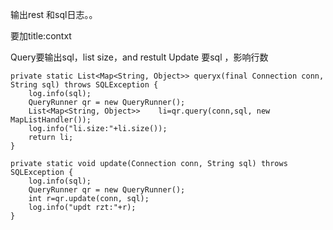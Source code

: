

输出rest 和sql日志。。


要加title:contxt


Query要输出sql，list size，and restult
Update 要sql ，影响行数

	private static List<Map<String, Object>> queryx(final Connection conn, String sql) throws SQLException {
		log.info(sql);  
		QueryRunner qr = new QueryRunner();
		List<Map<String, Object>>	 li=qr.query(conn,sql, new MapListHandler());
		log.info("li.size:"+li.size());  
		return li;
	}

	private static void update(Connection conn, String sql) throws SQLException {
		log.info(sql);  
		QueryRunner qr = new QueryRunner();
		int r=qr.update(conn, sql);
		log.info("updt rzt:"+r);
	}
